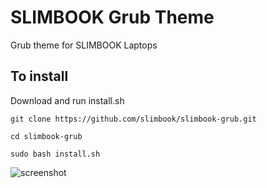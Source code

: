 # SLIMBOOK Grub Theme
Grub theme for SLIMBOOK Laptops

## To install
Download and run install.sh

```git clone https://github.com/slimbook/slimbook-grub.git```

```cd slimbook-grub```

```sudo bash install.sh```

![screenshot](https://raw.githubusercontent.com/slimbook-grub/slimbookProXGrubTheme/master/screenshots/slimbookProXGrubTheme.png)

